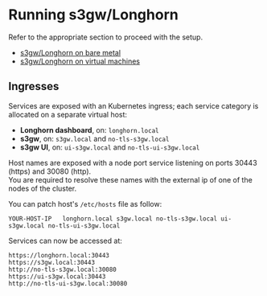 # Running s3gw/Longhorn

Refer to the appropriate section to proceed with the setup.

* [s3gw/Longhorn on bare metal](./README.bm.md)
* [s3gw/Longhorn on virtual machines](./README.vm.md)

## Ingresses

Services are exposed with an Kubernetes ingress; each service category is
allocated on a separate virtual host:

* **Longhorn dashboard**, on: `longhorn.local`
* **s3gw**, on: `s3gw.local` and `no-tls-s3gw.local`
* **s3gw UI**, on: `ui-s3gw.local` and `no-tls-ui-s3gw.local`

Host names are exposed with a node port service listening on ports
30443 (https) and 30080 (http).  
You are required to resolve these names with the external ip of one
of the nodes of the cluster.  

You can patch host's `/etc/hosts` file as follow:  

```text
YOUR-HOST-IP   longhorn.local s3gw.local no-tls-s3gw.local ui-s3gw.local no-tls-ui-s3gw.local
```

Services can now be accessed at:

```text
https://longhorn.local:30443
https://s3gw.local:30443
http://no-tls-s3gw.local:30080
https://ui-s3gw.local:30443
http://no-tls-ui-s3gw.local:30080
```
